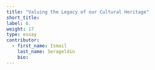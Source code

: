 ```yaml
---
title: "Valuing the Legacy of our Cultural Heritage"
short_title:
label: 6.
weight: 17
type: essay
contributor:
  - first_name: Ismail
    last_name: Serageldin
    bio:
---
```

